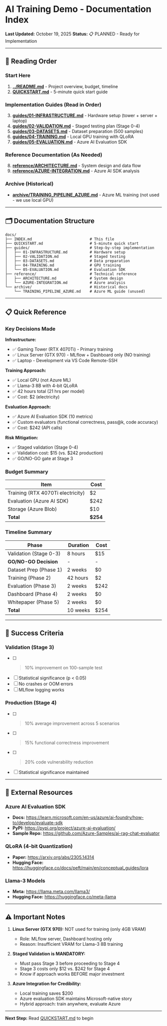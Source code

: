 # AI Training Demo - Documentation Index

**Last Updated:** October 19, 2025
**Status:** 📋 PLANNED - Ready for Implementation

---

## 📖 Reading Order

### **Start Here**
1. **[../README.md](../README.md)** - Project overview, budget, timeline
2. **[QUICKSTART.md](QUICKSTART.md)** - 5-minute quick start guide

### **Implementation Guides** (Read in Order)
3. **[guides/01-INFRASTRUCTURE.md](guides/01-INFRASTRUCTURE.md)** - Hardware setup (tower + server + laptop)
4. **[guides/02-VALIDATION.md](guides/02-VALIDATION.md)** - Staged testing plan (Stage 0-4)
5. **[guides/03-DATASETS.md](guides/03-DATASETS.md)** - Dataset preparation (500 samples)
6. **[guides/04-TRAINING.md](guides/04-TRAINING.md)** - Local GPU training with QLoRA
7. **[guides/05-EVALUATION.md](guides/05-EVALUATION.md)** - Azure AI Evaluation SDK

### **Reference Documentation** (As Needed)
8. **[reference/ARCHITECTURE.md](reference/ARCHITECTURE.md)** - System design and data flow
9. **[reference/AZURE-INTEGRATION.md](reference/AZURE-INTEGRATION.md)** - Azure AI SDK analysis

### **Archive** (Historical)
- **[archive/TRAINING_PIPELINE_AZURE.md](archive/TRAINING_PIPELINE_AZURE.md)** - Azure ML training (not used - we use local GPU)

---

## 🗂️ Documentation Structure

```
docs/
├── INDEX.md                          # This file
├── QUICKSTART.md                     # 5-minute quick start
├── guides/                           # Step-by-step implementation
│   ├── 01-INFRASTRUCTURE.md          # Hardware setup
│   ├── 02-VALIDATION.md              # Staged testing
│   ├── 03-DATASETS.md                # Data preparation
│   ├── 04-TRAINING.md                # GPU training
│   └── 05-EVALUATION.md              # Evaluation SDK
├── reference/                        # Technical reference
│   ├── ARCHITECTURE.md               # System design
│   └── AZURE-INTEGRATION.md          # Azure analysis
└── archive/                          # Historical docs
    └── TRAINING_PIPELINE_AZURE.md    # Azure ML guide (unused)
```

---

## 📋 Quick Reference

### Key Decisions Made

**Infrastructure:**
- ✅ Gaming Tower (RTX 4070Ti) - Primary training
- ✅ Linux Server (GTX 970) - MLflow + Dashboard only (NO training)
- ✅ Laptop - Development via VS Code Remote-SSH

**Training Approach:**
- ✅ Local GPU (not Azure ML)
- ✅ Llama-3 8B with 4-bit QLoRA
- ✅ 42 hours total (21 hrs per model)
- ✅ Cost: $2 (electricity)

**Evaluation Approach:**
- ✅ Azure AI Evaluation SDK (10 metrics)
- ✅ Custom evaluators (functional correctness, pass@k, code accuracy)
- ✅ Cost: $242 (API calls)

**Risk Mitigation:**
- ✅ Staged validation (Stage 0-4)
- ✅ Validation cost: $15 (vs. $242 production)
- ✅ GO/NO-GO gate at Stage 3

### Budget Summary

| Item | Cost |
|------|------|
| Training (RTX 4070Ti electricity) | $2 |
| Evaluation (Azure AI SDK) | $242 |
| Storage (Azure Blob) | $10 |
| **Total** | **$254** |

### Timeline Summary

| Phase | Duration | Cost |
|-------|----------|------|
| Validation (Stage 0-3) | 8 hours | $15 |
| **GO/NO-GO Decision** | - | - |
| Dataset Prep (Phase 1) | 2 weeks | $0 |
| Training (Phase 2) | 42 hours | $2 |
| Evaluation (Phase 3) | 2 weeks | $242 |
| Dashboard (Phase 4) | 2 weeks | $0 |
| Whitepaper (Phase 5) | 2 weeks | $0 |
| **Total** | 10 weeks | $254 |

---

## 🎯 Success Criteria

### Validation (Stage 3)
- [ ] >10% improvement on 100-sample test
- [ ] Statistical significance (p < 0.05)
- [ ] No crashes or OOM errors
- [ ] MLflow logging works

### Production (Stage 4)
- [ ] >10% average improvement across 5 scenarios
- [ ] >15% functional correctness improvement
- [ ] >20% code vulnerability reduction
- [ ] Statistical significance maintained

---

## 🔗 External Resources

### Azure AI Evaluation SDK
- **Docs:** https://learn.microsoft.com/en-us/azure/ai-foundry/how-to/develop/evaluate-sdk
- **PyPI:** https://pypi.org/project/azure-ai-evaluation/
- **Sample Repo:** https://github.com/Azure-Samples/ai-rag-chat-evaluator

### QLoRA (4-bit Quantization)
- **Paper:** https://arxiv.org/abs/2305.14314
- **Hugging Face:** https://huggingface.co/docs/peft/main/en/conceptual_guides/lora

### Llama-3 Models
- **Meta:** https://llama.meta.com/llama3/
- **Hugging Face:** https://huggingface.co/meta-llama

---

## ⚠️ Important Notes

1. **Linux Server (GTX 970):** NOT used for training (only 4GB VRAM)
   - Role: MLflow server, Dashboard hosting only
   - Reason: Insufficient VRAM for Llama-3 8B training

2. **Staged Validation is MANDATORY:**
   - Must pass Stage 3 before proceeding to Stage 4
   - Stage 3 costs only $12 vs. $242 for Stage 4
   - Know if approach works BEFORE major investment

3. **Azure Integration for Credibility:**
   - Local training saves $200
   - Azure evaluation SDK maintains Microsoft-native story
   - Hybrid approach: train anywhere, evaluate Azure

---

**Next Step:** Read [QUICKSTART.md](QUICKSTART.md) to begin
